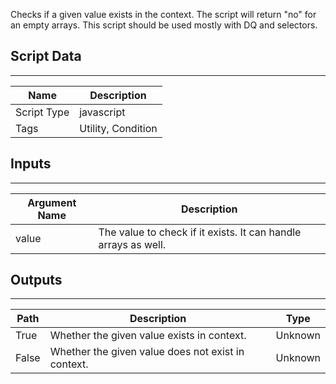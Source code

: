 Checks if a given value exists in the context. The script will return "no" for an empty arrays. This script should be used mostly with DQ and selectors.

## Script Data

---

| **Name** | **Description** |
| --- | --- |
| Script Type | javascript |
| Tags | Utility, Condition |


## Inputs

---

| **Argument Name** | **Description** |
| --- | --- |
| value | The value to check if it exists. It can handle arrays as well. |

## Outputs

---

| **Path** | **Description** | **Type** |
| --- | --- | --- |
| True | Whether the given value exists in context. | Unknown |
| False | Whether the given value does not exist in context. | Unknown |
